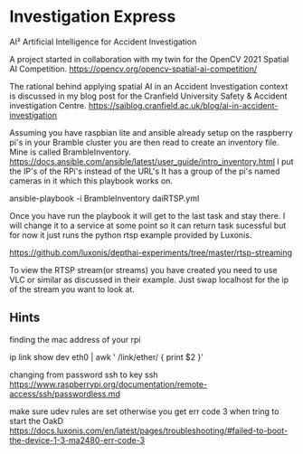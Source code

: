 # Investigation Express
AI² Artificial Intelligence for Accident Investigation

A project started in collaboration with my twin for the OpenCV 2021 Spatial AI Competition.
https://opencv.org/opencv-spatial-ai-competition/

The rational behind applying spatial AI in an Accident Investigation context is discussed in my blog post for the Cranfield University Safety & Accident investigation Centre.
https://saiblog.cranfield.ac.uk/blog/ai-in-accident-investigation

Assuming you have raspbian lite and ansible already setup on the raspberry pi's in your Bramble cluster you are then read to create an inventory file.
Mine is called BrambleInventory.  https://docs.ansible.com/ansible/latest/user_guide/intro_inventory.html
I put the IP's of the RPi's instead of the URL's
It has a group of the pi's named cameras in it which this playbook works on.

ansible-playbook -i BrambleInventory daiRTSP.yml

Once you have run the playbook it will get to the last task and stay there.  I will change it to a service at some point so it can return task sucessful but for now it just runs the python rtsp example provided by Luxonis.

https://github.com/luxonis/depthai-experiments/tree/master/rtsp-streaming

To view the RTSP stream(or streams) you have created you need to use VLC or similar as discussed in their example.
Just swap localhost for the ip of the stream you want to look at.

## Hints
finding the mac address of your rpi

ip link show dev eth0 | awk ' /link\/ether/ { print $2 }'

changing from password ssh to key ssh
https://www.raspberrypi.org/documentation/remote-access/ssh/passwordless.md

make sure udev rules are set otherwise you get err code 3 when tring to start the OakD
https://docs.luxonis.com/en/latest/pages/troubleshooting/#failed-to-boot-the-device-1-3-ma2480-err-code-3
